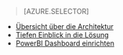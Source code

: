 > [AZURE.SELECTOR]
- [Übersicht über die Architektur](../articles/cortana-analytics-playbook-vehicle-telemetry.md)
- [Tiefen Einblick in die Lösung](../articles/cortana-analytics-playbook-vehicle-telemetry-deep-dive.md)
- [PowerBI Dashboard einrichten](../articles/machine-learning/cortana-analytics-playbook-vehicle-telemetry-powerbi.md)

